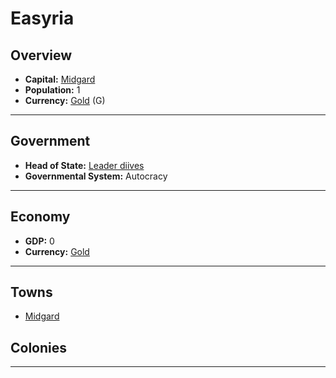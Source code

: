 # Easyria

## Overview

- **Capital:** [Midgard](Midgard)
- **Population:** 1
- **Currency:** [Gold](Gold) (G)

---

## Government

- **Head of State:** [Leader diives](diives)
- **Governmental System:** Autocracy

---

## Economy

- **GDP:** <!--GDP-->0<!--GDP-->
- **Currency:** [Gold](Gold)

---

## Towns

- [Midgard](Midgard)

## Colonies



---